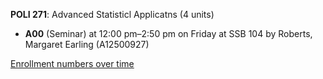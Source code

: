 **POLI 271**: Advanced Statisticl Applicatns (4 units)

- **A00** (Seminar) at 12:00 pm–2:50 pm on Friday at SSB 104 by Roberts, Margaret Earling (A12500927)

[Enrollment numbers over time](./POLI271.tsv)
